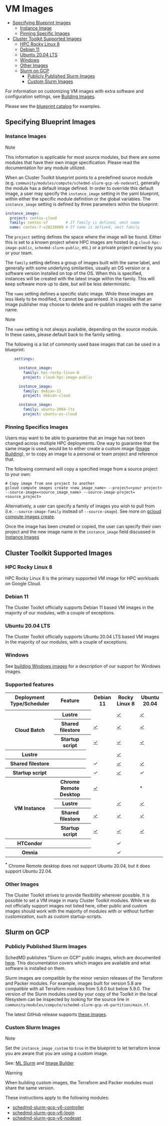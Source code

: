 # VM Images

* [Specifying Blueprint Images](#specifying-blueprint-images)
  * [Instance Image](#instance-images)
  * [Pinning Specific Images](#pinning-specifics-images)
* [Cluster Toolkit Supported Images](#cluster-toolkit-supported-images)
  * [HPC Rocky Linux 8](#hpc-rocky-linux-8)
  * [Debian 11](#debian-11)
  * [Ubuntu 20.04 LTS](#ubuntu-2004-lts)
  * [Windows](#windows)
  * [Other Images](#other-images)
  * [Slurm on GCP](#slurm-on-gcp)
    * [Publicly Published Slurm Images](#publicly-published-slurm-images)
    * [Custom Slurm Images](#custom-slurm-images)

For information on customizing VM images with extra software and configuration
settings, see [Building Images](image-building.md).

Please see the [blueprint catalog](https://cloud.google.com/hpc-toolkit/docs/setup/hpc-blueprint-catalog) for examples.

## Specifying Blueprint Images

### Instance Images

> [!NOTE]
> This information is applicable for most source modules, but there are some
> modules that have their own image specification. Please read the
> documentation for any module utilized.

When an Cluster Toolkit blueprint points to a predefined source module (e.g.
`community/modules/compute/schedmd-slurm-gcp-v6-nodeset`), generally the
module has a default image defined. In order to override this default image, a
user may specify the `instance_image` setting in the yaml blueprint, within
either the specific module definition or the global variables. The
`instance_image` setting is defined by three parameters within the blueprint:

```yaml
instance_image:
  project: centos-cloud
  family: centos-v7        # If family is defined, omit name
  name: centos-7-v20230809 # If name is defined, omit family
```

The `project` setting defines the space where the image will be found. Either
this is set to a known project where HPC images are hosted (e.g
`cloud-hpc-image-public`, `schedmd-slurm-public`, etc.) or a private project
owned by you or your team.

The `family` setting defines a group of images built with the same label, and
generally with some underlying similarities, usually an OS version or a software
version installed on top of the OS. When this is specified, instances will be
created with the latest image within the family. This will keep software more up
to date, but will be less deterministic.

The `name` setting defines a specific static image. While these images are less
likely to be modified, it cannot be guaranteed. It is possible that an image
publisher may choose to delete and re-publish images with the same name.

> [!NOTE]
> The `name` setting is not always available, depending on the source module.
> In these cases, please default back to the family setting.

The following is a list of commonly used base images that can be used in a
blueprint:

```yaml
    settings:

      instance_image:
        family: hpc-rocky-linux-8
        project: cloud-hpc-image-public

      instance_image:
        family: debian-11
        project: debian-cloud

      instance_image:
        family: ubuntu-2004-lts
        project: ubuntu-os-cloud
```

### Pinning Specifics Images

Users may want to be able to guarantee that an image has not been changed across
multiple HPC deployments. One way to guarantee that the same image is used,
would be to either create a custom image
([Image Building](image-building.md)), or to copy an image to a personal or
team project and reference that.

The following command will copy a specified image from a source project to your
own:

```shell
# Copy image from one project to another
gcloud compute images create <new_image_name> --project=<your project> --source-image=<source_image_name> --source-image-project=<source_project>
```

Alternatively, a user can specify a family of images you wish to pull from (i.e.
`--source-image-family` instead of `--source-image`). See more on
[gcloud compute images create](gcloud-compute-images).

Once the image has been created or copied, the user can specify their own
project and the new image name in the `instance_image` field discussed in
[Instance Images](#instance-images)

## Cluster Toolkit Supported Images

### HPC Rocky Linux 8

HPC Rocky Linux 8 is the primary supported VM image for HPC workloads on Google Cloud.

### Debian 11

The Cluster Toolkit officially supports Debian 11 based VM images in the majority of
our modules, with a couple of exceptions.

### Ubuntu 20.04 LTS

The Cluster Toolkit officially supports Ubuntu 20.04 LTS based VM images in the
majority of our modules, with a couple of exceptions.

### Windows

See [building Windows images](image-building.md#windows-support) for a
description of our support for Windows images.

### Supported features

<table>
<tr>
  <th>Deployment Type/Scheduler</th>
  <th>Feature</th>
  <th></th>
  <th>Debian 11</th><th>Rocky Linux 8</th><th>Ubuntu 20.04</th>
</tr>
<tr>
  <td></td><td></td><td></td><td></td><td></td><td></td>
</tr>

<tr>
  <th rowspan="3">Cloud Batch</th>
  <th>Lustre</th>
  <th></th>
  <td></td>
  <td><a href="../tools/validate_configs/os_compatibility_tests/batch-lustre.yaml">✓</a></td>
  <td><a href="../tools/validate_configs/os_compatibility_tests/batch-lustre.yaml">✓</a></td>
</tr>
<tr>
  <th>Shared filestore</th>
  <th></th>
  <td><a href="../tools/validate_configs/os_compatibility_tests/batch-lustre.yaml">✓</a></td>
  <td><a href="../tools/validate_configs/os_compatibility_tests/batch-lustre.yaml">✓</a></td>
  <td><a href="../tools/validate_configs/os_compatibility_tests/batch-lustre.yaml">✓</a></td>
</tr>
<tr>
  <th>Startup script</th>
  <th></th>
  <td><a href="../tools/validate_configs/os_compatibility_tests/batch-startup.yaml">✓</a></td>
  <td><a href="../tools/validate_configs/os_compatibility_tests/batch-startup.yaml">✓</a></td>
  <td><a href="../tools/validate_configs/os_compatibility_tests/batch-startup.yaml">✓</a></td>
</tr>
<tr>
  <th>Lustre</th>
  <th></th>
  <td></td>
  <td></td>
  <td><a href="../examples/hpc-enterprise-slurm.yaml">✓</a></td>
  <td></td>
</tr>
<tr>
  <th>Shared filestore</th>
  <th></th>
  <td></td>
  <td>✓</td>
  <td><a href="../examples/hpc-slurm.yaml">✓</a></td>
  <td><a href="../community/examples/hpc-slurm-ubuntu2004.yaml">✓</a></td>
</tr>
<tr>
  <th>Startup script</th>
  <th></th>
  <td></td>
  <td>✓</td>
  <td><a href="../community/examples/hpc-slurm-ramble-gromacs.yaml">✓</a></td>
  <td>✓</td>
</tr>

<tr>
  <th rowspan="4">VM Instance</th>
  <th>Chrome Remote Desktop</th>
  <th></th>
  <td><a href="../tools/validate_configs/os_compatibility_tests/vm-crd.yaml">✓</a></td>
  <td></td>
  <td><sup><b>*</b></sup></td>
</tr>
<tr>
  <th>Lustre</th>
  <th></th>
  <td></td>
  <td><a href="../tools/validate_configs/os_compatibility_tests/vm-lustre.yaml">✓</a></td>
  <td><a href="../tools/validate_configs/os_compatibility_tests/vm-lustre.yaml">✓</a></td>
</tr>
<tr>
  <th>Shared filestore</th>
  <th></th>
  <td><a href="../tools/validate_configs/os_compatibility_tests/vm-filestore.yaml">✓</a></td>
  <td><a href="../tools/validate_configs/os_compatibility_tests/vm-filestore.yaml">✓</a></td>
  <td><a href="../tools/validate_configs/os_compatibility_tests/vm-filestore.yaml">✓</a></td>
</tr>
<tr>
  <th>Startup script</th>
  <th></th>
  <td><a href="../tools/validate_configs/os_compatibility_tests/vm-startup.yaml">✓</a></td>
  <td><a href="../tools/validate_configs/os_compatibility_tests/vm-startup.yaml">✓</a></td>
  <td><a href="../tools/validate_configs/os_compatibility_tests/vm-startup.yaml">✓</a></td>
</tr>
<tr>
  <th rowspan="1">HTCondor</th>
  <th></th>
  <th></th>
  <td></td>
  <td>✓</td>
  <td></td>
</tr>
<tr>
  <th rowspan="1">Omnia</th>
  <th></th>
  <th></th>
  <td></td>
  <td>✓</td>
  <td></td>
</tr>
</table>

<sup><b>*</b></sup> Chrome Remote desktop does not support Ubuntu 20.04, but it does support Ubuntu 22.04.

### Other Images

The Cluster Toolkit strives to provide flexibility wherever possible. It is possible
to set a VM image in many Cluster Toolkit modules. While we do not officially
support images not listed here, other public and custom images should work with
the majority of modules with or without further customization, such as custom
startup-scripts.

## Slurm on GCP

### Publicly Published Slurm Images

SchedMD publishes "Slurm on GCP" public images, which are documented
[here][slurm-gcp-images]. This documentation covers which images are available
and what software is installed on them.

Slurm images are compatible by the minor version releases of the Terraform and
Packer modules. For example, images built for version 5.8 are compatible with
all Terraform modules from 5.8.0 but below 5.9.0. The version of the Slurm
modules used by your copy of the Toolkit in the local filesystem can be
inspected by looking for the source line in
`community/modules/compute/schedmd-slurm-gcp-v6-partition/main.tf`.

The latest GitHub release supports
[these images][slurm-gcp-published-images].

### Custom Slurm Images

> [!NOTE]
> Set the `instance_image_custom` to `true` in the blueprint to let terraform
> know you are aware that you are using a custom image.

See: [ML Slurm](../examples/README.md#ml-slurmyaml-core-badge)
and [Image Builder](../examples/README.md#image-builderyaml-core-badge)

> [!WARNING]
> When building custom images, the Terraform and Packer modules must share the
> same version.

These instructions apply to the following modules:

* [schedmd-slurm-gcp-v6-controller]
* [schedmd-slurm-gcp-v6-login]
* [schedmd-slurm-gcp-v6-nodeset]

[slurm-gcp]: https://github.com/GoogleCloudPlatform/slurm-gcp/tree/master
[slurm-gcp-packer]: https://github.com/GoogleCloudPlatform/slurm-gcp/tree/master/packer
[slurm-gcp-images]: https://github.com/GoogleCloudPlatform/slurm-gcp/blob/master/docs/images.md
[slurm-gcp-published-images]: https://github.com/GoogleCloudPlatform/slurm-gcp/blob/master/docs/images.md#published-image-family
[gcloud-compute-images]: https://cloud.google.com/sdk/gcloud/reference/compute/images/create

[vm-instance]: ../modules/compute/vm-instance
[hpc-toolkit-packer]: ../modules/packer/custom-image
[schedmd-slurm-gcp-v6-controller]: ../community/modules/scheduler/schedmd-slurm-gcp-v6-controller
[schedmd-slurm-gcp-v6-login]: ../community/modules/scheduler/schedmd-slurm-gcp-v6-login
[schedmd-slurm-gcp-v6-nodeset]: ../community/modules/compute/schedmd-slurm-gcp-v6-nodeset
[batch-job]: ../modules/scheduler/batch-job-template
[batch-login]: ../modules/scheduler/batch-login-node
[htcondor-setup]: ../community/modules/scheduler/htcondor-setup
[omnia-install]: ../community/modules/scripts/omnia-install
[hpc-slurm-ubuntu2004.yaml]: ../community/examples/hpc-slurm-ubuntu2004.yaml

[htc-htcondor.yaml]: ../community/examples/htc-htcondor.yaml
[omnia-cluster.yaml]: ../community/examples/omnia-cluster.yaml
[vm-startup.yaml]: ../tools/validate_configs/os_compatibility_tests/vm-startup.yaml
[vm-crd.yaml]: ../tools/validate_configs/os_compatibility_tests/vm-crd.yaml
[vm-filestore.yaml]: ../tools/validate_configs/os_compatibility_tests/vm-filestore.yaml
[vm-lustre.yaml]: ../tools/validate_configs/os_compatibility_tests/vm-lustre.yaml
[slurm-filestore.yaml]: ../tools/validate_configs/os_compatibility_tests/slurm-filestore.yaml
[batch-startup.yaml]: ../tools/validate_configs/os_compatibility_tests/batch-startup.yaml
[batch-filestore.yaml]: ../tools/validate_configs/os_compatibility_tests/batch-filestore.yaml
